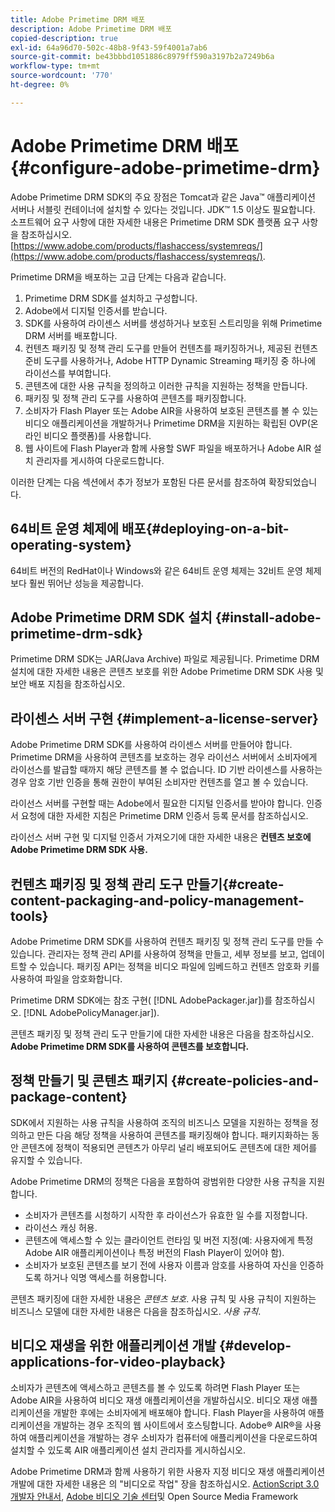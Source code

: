 ```yaml
---
title: Adobe Primetime DRM 배포
description: Adobe Primetime DRM 배포
copied-description: true
exl-id: 64a96d70-502c-48b8-9f43-59f4001a7ab6
source-git-commit: be43bbbd1051886c8979ff590a3197b2a7249b6a
workflow-type: tm+mt
source-wordcount: '770'
ht-degree: 0%

---
```


# Adobe Primetime DRM 배포 {#configure-adobe-primetime-drm}

Adobe Primetime DRM SDK의 주요 장점은 Tomcat과 같은 Java™ 애플리케이션 서버나 서블릿 컨테이너에 설치할 수 있다는 것입니다. JDK™ 1.5 이상도 필요합니다. 소프트웨어 요구 사항에 대한 자세한 내용은 Primetime DRM SDK 플랫폼 요구 사항 을 참조하십시오. [https://www.adobe.com/products/flashaccess/systemreqs/](https://www.adobe.com/products/flashaccess/systemreqs/).

Primetime DRM을 배포하는 고급 단계는 다음과 같습니다.

1. Primetime DRM SDK를 설치하고 구성합니다.
1. Adobe에서 디지털 인증서를 받습니다.
1. SDK를 사용하여 라이센스 서버를 생성하거나 보호된 스트리밍을 위해 Primetime DRM 서버를 배포합니다.
1. 컨텐츠 패키징 및 정책 관리 도구를 만들어 컨텐츠를 패키징하거나, 제공된 컨텐츠 준비 도구를 사용하거나, Adobe HTTP Dynamic Streaming 패키징 중 하나에 라이선스를 부여합니다.
1. 콘텐츠에 대한 사용 규칙을 정의하고 이러한 규칙을 지원하는 정책을 만듭니다.
1. 패키징 및 정책 관리 도구를 사용하여 콘텐츠를 패키징합니다.
1. 소비자가 Flash Player 또는 Adobe AIR을 사용하여 보호된 콘텐츠를 볼 수 있는 비디오 애플리케이션을 개발하거나 Primetime DRM을 지원하는 확립된 OVP(온라인 비디오 플랫폼)를 사용합니다.
1. 웹 사이트에 Flash Player과 함께 사용할 SWF 파일을 배포하거나 Adobe AIR 설치 관리자를 게시하여 다운로드합니다.

이러한 단계는 다음 섹션에서 추가 정보가 포함된 다른 문서를 참조하여 확장되었습니다.

## 64비트 운영 체제에 배포{#deploying-on-a-bit-operating-system}

64비트 버전의 RedHat이나 Windows와 같은 64비트 운영 체제는 32비트 운영 체제보다 훨씬 뛰어난 성능을 제공합니다.

## Adobe Primetime DRM SDK 설치 {#install-adobe-primetime-drm-sdk}

Primetime DRM SDK는 JAR(Java Archive) 파일로 제공됩니다. Primetime DRM 설치에 대한 자세한 내용은 콘텐츠 보호를 위한 Adobe Primetime DRM SDK 사용 및 보안 배포 지침을 참조하십시오.

## 라이센스 서버 구현 {#implement-a-license-server}

Adobe Primetime DRM SDK를 사용하여 라이센스 서버를 만들어야 합니다. Primetime DRM을 사용하여 콘텐츠를 보호하는 경우 라이선스 서버에서 소비자에게 라이선스를 발급할 때까지 해당 콘텐츠를 볼 수 없습니다. ID 기반 라이센스를 사용하는 경우 암호 기반 인증을 통해 권한이 부여된 소비자만 컨텐츠를 열고 볼 수 있습니다.

라이선스 서버를 구현할 때는 Adobe에서 필요한 디지털 인증서를 받아야 합니다. 인증서 요청에 대한 자세한 지침은 Primetime DRM 인증서 등록 문서를 참조하십시오.

라이선스 서버 구현 및 디지털 인증서 가져오기에 대한 자세한 내용은 **컨텐츠 보호에 Adobe Primetime DRM SDK 사용.**

## 컨텐츠 패키징 및 정책 관리 도구 만들기{#create-content-packaging-and-policy-management-tools}

Adobe Primetime DRM SDK를 사용하여 컨텐츠 패키징 및 정책 관리 도구를 만들 수 있습니다. 관리자는 정책 관리 API를 사용하여 정책을 만들고, 세부 정보를 보고, 업데이트할 수 있습니다. 패키징 API는 정책을 비디오 파일에 임베드하고 컨텐츠 암호화 키를 사용하여 파일을 암호화합니다.

Primetime DRM SDK에는 참조 구현( [!DNL AdobePackager.jar])를 참조하십시오. [!DNL AdobePolicyManager.jar]).

콘텐츠 패키징 및 정책 관리 도구 만들기에 대한 자세한 내용은 다음을 참조하십시오. **Adobe Primetime DRM SDK를 사용하여 콘텐츠를 보호합니다.**

## 정책 만들기 및 콘텐츠 패키지 {#create-policies-and-package-content}

SDK에서 지원하는 사용 규칙을 사용하여 조직의 비즈니스 모델을 지원하는 정책을 정의하고 만든 다음 해당 정책을 사용하여 콘텐츠를 패키징해야 합니다. 패키지화하는 동안 콘텐츠에 정책이 적용되면 콘텐츠가 아무리 널리 배포되어도 콘텐츠에 대한 제어를 유지할 수 있습니다.

Adobe Primetime DRM의 정책은 다음을 포함하여 광범위한 다양한 사용 규칙을 지원합니다.

* 소비자가 콘텐츠를 시청하기 시작한 후 라이선스가 유효한 일 수를 지정합니다.
* 라이선스 캐싱 허용.
* 콘텐츠에 액세스할 수 있는 클라이언트 런타임 및 버전 지정(예: 사용자에게 특정 Adobe AIR 애플리케이션이나 특정 버전의 Flash Player이 있어야 함).
* 소비자가 보호된 콘텐츠를 보기 전에 사용자 이름과 암호를 사용하여 자신을 인증하도록 하거나 익명 액세스를 허용합니다.

콘텐츠 패키징에 대한 자세한 내용은 *콘텐츠 보호*. 사용 규칙 및 사용 규칙이 지원하는 비즈니스 모델에 대한 자세한 내용은 다음을 참조하십시오. *사용 규칙*.

## 비디오 재생을 위한 애플리케이션 개발 {#develop-applications-for-video-playback}

소비자가 콘텐츠에 액세스하고 콘텐츠를 볼 수 있도록 하려면 Flash Player 또는 Adobe AIR을 사용하여 비디오 재생 애플리케이션을 개발하십시오. 비디오 재생 애플리케이션을 개발한 후에는 소비자에게 배포해야 합니다. Flash Player을 사용하여 애플리케이션을 개발하는 경우 조직의 웹 사이트에서 호스팅합니다. Adobe® AIR®을 사용하여 애플리케이션을 개발하는 경우 소비자가 컴퓨터에 애플리케이션을 다운로드하여 설치할 수 있도록 AIR 애플리케이션 설치 관리자를 게시하십시오.

Adobe Primetime DRM과 함께 사용하기 위한 사용자 지정 비디오 재생 애플리케이션 개발에 대한 자세한 내용은 의 &quot;비디오로 작업&quot; 장을 참조하십시오. [ActionScript 3.0 개발자 안내서](https://help.adobe.com/en_US/as3/dev/WS9936fa0d5984e93b3f4f38ec1272a447844-8000.html), [Adobe 비디오 기술 센터](https://www.adobe.com/devnet/video/)및 Open Source Media Framework
